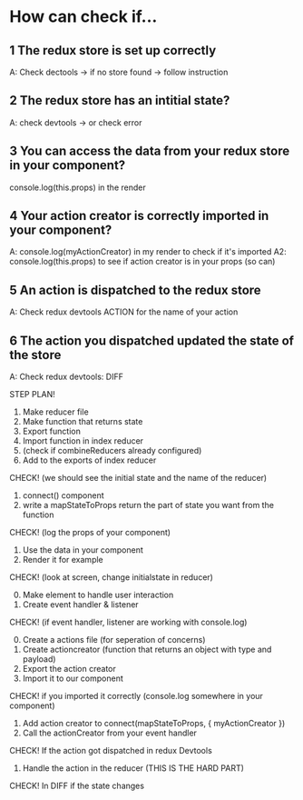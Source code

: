 # How can check if...

## 1 The redux store is set up correctly
A: Check dectools -> if no store found -> follow instruction

## 2 The redux store has an intitial state?
A: check devtools -> or check error 

## 3 You can access the data from your redux store in your component?
console.log(this.props) in the render

## 4 Your action creator is correctly imported in your component?
A: console.log(myActionCreator) in my render to check if it's imported
A2: console.log(this.props) to see if action creator is in your props (so can)

## 5 An action is dispatched to the redux store
A: Check redux devtools ACTION for the name of your action

## 6 The action you dispatched updated the state of the store
A: Check redux devtools: DIFF


STEP PLAN!

1.  Make reducer file
2.  Make function that returns state
3.  Export function
4.  Import function in index reducer
5.  (check if combineReducers already configured)
6.  Add to the exports of index reducer

CHECK! (we should see the initial state and the name of the reducer)

1. connect() component
2. write a mapStateToProps return the part of state you want from the function

CHECK! (log the props of your component)

1. Use the data in your component
2. Render it for example

CHECK! (look at screen, change initialstate in reducer)

0. Make element to handle user interaction
1. Create event handler & listener

CHECK! (if event handler, listener are working with console.log)

0. Create a actions file (for seperation of concerns)
1. Create actioncreator (function that returns an object with type and payload)
2. Export the action creator
3. Import it to our component

CHECK! if you imported it correctly (console.log somewhere in your component)

1. Add action creator to connect(mapStateToProps, { myActionCreator })
2. Call the actionCreator from your event handler

CHECK! If the action got dispatched in redux Devtools 

1. Handle the action in the reducer
(THIS IS THE HARD PART)

CHECK! In DIFF if the state changes


